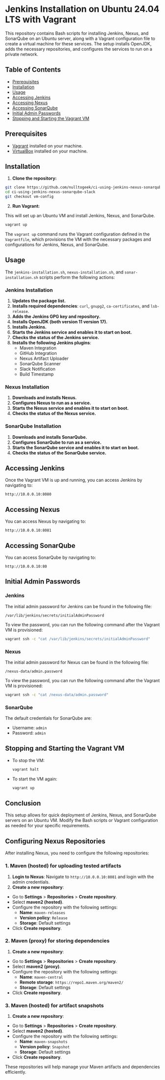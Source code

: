 # Jenkins Installation on Ubuntu 24.04 LTS with Vagrant

This repository contains Bash scripts for installing Jenkins, Nexus, and SonarQube on an Ubuntu server, along with a Vagrant configuration file to create a virtual machine for these services. The setup installs OpenJDK, adds the necessary repositories, and configures the services to run on a private network.

## Table of Contents

- [Prerequisites](#prerequisites)
- [Installation](#installation)
- [Usage](#usage)
- [Accessing Jenkins](#accessing-jenkins)
- [Accessing Nexus](#accessing-nexus)
- [Accessing SonarQube](#accessing-sonarqube)
- [Initial Admin Passwords](#initial-admin-passwords)
- [Stopping and Starting the Vagrant VM](#stopping-and-starting-the-vagrant-vm)

## Prerequisites

- [Vagrant](https://www.vagrantup.com/downloads) installed on your machine.
- [VirtualBox](https://www.virtualbox.org/wiki/Downloads) installed on your machine.

## Installation

1. **Clone the repository:**

  ```bash
  git clone https://github.com/nulltogeek/ci-using-jenkins-nexus-sonarqube-slack.git
  cd ci-using-jenkins-nexus-sonarqube-slack
  git checkout vm-config
  ```

2. **Run Vagrant:**

  This will set up an Ubuntu VM and install Jenkins, Nexus, and SonarQube.

  ```bash
  vagrant up
  ```

  The `vagrant up` command runs the Vagrant configuration defined in the `Vagrantfile`, which provisions the VM with the necessary packages and configurations for Jenkins, Nexus, and SonarQube.

## Usage

The `jenkins-installation.sh`, `nexus-installation.sh`, and `sonar-installation.sh` scripts perform the following actions:

### Jenkins Installation

1. **Updates the package list.**
2. **Installs required dependencies**: `curl`, `gnupg2`, `ca-certificates`, and `lsb-release`.
3. **Adds the Jenkins GPG key and repository.**
4. **Installs OpenJDK (both version 11 version 17).**
5. **Installs Jenkins.**
6. **Starts the Jenkins service and enables it to start on boot.**
7. **Checks the status of the Jenkins service.**
8. **Installs the following Jenkins plugins**:
   - Maven Integration
   - GitHub Integration
   - Nexus Artifact Uploader
   - SonarQube Scanner
   - Slack Notification
   - Build Timestamp

### Nexus Installation

1. **Downloads and installs Nexus.**
2. **Configures Nexus to run as a service.**
3. **Starts the Nexus service and enables it to start on boot.**
4. **Checks the status of the Nexus service.**

### SonarQube Installation

1. **Downloads and installs SonarQube.**
2. **Configures SonarQube to run as a service.**
3. **Starts the SonarQube service and enables it to start on boot.**
4. **Checks the status of the SonarQube service.**

## Accessing Jenkins

Once the Vagrant VM is up and running, you can access Jenkins by navigating to:

```
http://10.0.0.10:8080
```

## Accessing Nexus

You can access Nexus by navigating to:

```
http://10.0.0.10:8081
```

## Accessing SonarQube

You can access SonarQube by navigating to:

```
http://10.0.0.10:80
```

## Initial Admin Passwords

### Jenkins

The initial admin password for Jenkins can be found in the following file:

```
/var/lib/jenkins/secrets/initialAdminPassword
```

To view the password, you can run the following command after the Vagrant VM is provisioned:

```bash
vagrant ssh -c "cat /var/lib/jenkins/secrets/initialAdminPassword"
```

### Nexus

The initial admin password for Nexus can be found in the following file:

```
/nexus-data/admin.password
```

To view the password, you can run the following command after the Vagrant VM is provisioned:

```bash
vagrant ssh -c "cat /nexus-data/admin.password"
```

### SonarQube

The default credentials for SonarQube are:

- Username: `admin`
- Password: `admin`

## Stopping and Starting the Vagrant VM

- To stop the VM:

  ```bash
  vagrant halt
  ```

- To start the VM again:

  ```bash
  vagrant up
  ```

## Conclusion

This setup allows for quick deployment of Jenkins, Nexus, and SonarQube servers on an Ubuntu VM. Modify the Bash scripts or Vagrant configuration as needed for your specific requirements.

## Configuring Nexus Repositories

After installing Nexus, you need to configure the following repositories:

### 1. Maven (hosted) for uploading tested artifacts

1. **Login to Nexus**: Navigate to `http://10.0.0.10:8081` and login with the admin credentials.
2. **Create a new repository**:
  - Go to **Settings** > **Repositories** > **Create repository**.
  - Select **maven2 (hosted)**.
  - Configure the repository with the following settings:
    - **Name**: `maven-releases`
    - **Version policy**: `Release`
    - **Storage**: Default settings
  - Click **Create repository**.

### 2. Maven (proxy) for storing dependencies

1. **Create a new repository**:
  - Go to **Settings** > **Repositories** > **Create repository**.
  - Select **maven2 (proxy)**.
  - Configure the repository with the following settings:
    - **Name**: `maven-central`
    - **Remote storage**: `https://repo1.maven.org/maven2/`
    - **Storage**: Default settings
  - Click **Create repository**.

### 3. Maven (hosted) for artifact snapshots

1. **Create a new repository**:
  - Go to **Settings** > **Repositories** > **Create repository**.
  - Select **maven2 (hosted)**.
  - Configure the repository with the following settings:
    - **Name**: `maven-snapshots`
    - **Version policy**: `Snapshot`
    - **Storage**: Default settings
  - Click **Create repository**.

These repositories will help manage your Maven artifacts and dependencies efficiently.